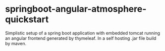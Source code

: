 springboot-angular-atmosphere-quickstart
========================================

Simplistic setup of a spring boot application with embedded tomcat running an angular frontend generated by thymeleaf. In a self hosting .jar file build by maven.
